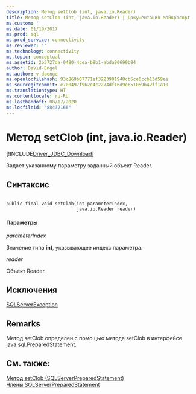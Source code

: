 ```yaml
---
description: Метод setClob (int, java.io.Reader)
title: Метод setClob (int, java.io.Reader) | Документация Майкрософт
ms.custom: ''
ms.date: 01/19/2017
ms.prod: sql
ms.prod_service: connectivity
ms.reviewer: ''
ms.technology: connectivity
ms.topic: conceptual
ms.assetid: 2b3727da-0480-4cea-b8b1-abda90699b84
author: David-Engel
ms.author: v-daenge
ms.openlocfilehash: 93c869b07771ef3223901948cb5ce6ccb13d59ee
ms.sourcegitcommit: e700497f962e4c2274df16d9e651059b42ff1a10
ms.translationtype: HT
ms.contentlocale: ru-RU
ms.lasthandoff: 08/17/2020
ms.locfileid: "88432166"
---
```

# <a name="setclob-method-int-javaioreader"></a>Метод setClob (int, java.io.Reader)
[!INCLUDE[Driver_JDBC_Download](../../../includes/driver_jdbc_download.md)]

  Задает указанному параметру заданный объект Reader.  
  
## <a name="syntax"></a>Синтаксис  
  
```  
  
public final void setClob(int parameterIndex,  
                          java.io.Reader reader)  
```  
  
#### <a name="parameters"></a>Параметры  
 *parameterIndex*  
  
 Значение типа **int**, указывающее индекс параметра.  
  
 *reader*  
  
 Объект Reader.  
  
## <a name="exceptions"></a>Исключения  
 [SQLServerException](../../../connect/jdbc/reference/sqlserverexception-class.md)  
  
## <a name="remarks"></a>Remarks  
 Метод setClob определен с помощью метода setClob в интерфейсе java.sql.PreparedStatement.  
  
## <a name="see-also"></a>См. также:  
 [Метод setClob (SQLServerPreparedStatement)](../../../connect/jdbc/reference/setclob-method-sqlserverpreparedstatement.md)   
 [Члены SQLServerPreparedStatement](../../../connect/jdbc/reference/sqlserverpreparedstatement-members.md)  
  
  
